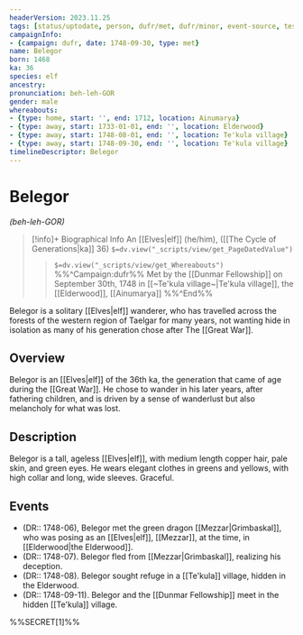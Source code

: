 ```yaml
---
headerVersion: 2023.11.25
tags: [status/uptodate, person, dufr/met, dufr/minor, event-source, testcase, status/unknown]
campaignInfo:
- {campaign: dufr, date: 1748-09-30, type: met}
name: Belegor
born: 1468
ka: 36
species: elf
ancestry:
pronunciation: beh-leh-GOR
gender: male
whereabouts:
- {type: home, start: '', end: 1712, location: Ainumarya}
- {type: away, start: 1733-01-01, end: '', location: Elderwood}
- {type: away, start: 1748-08-01, end: '', location: Te'kula village}
- {type: away, start: 1748-09-30, end: '', location: Te'kula village}
timelineDescriptor: Belegor
---
```

# Belegor
*(beh-leh-GOR)*
>[!info]+ Biographical Info
> An [[Elves|elf]] (he/him), ([[The Cycle of Generations|ka]] 36)
> `$=dv.view("_scripts/view/get_PageDatedValue")`
>> `$=dv.view("_scripts/view/get_Whereabouts")`
>> %%^Campaign:dufr%% Met by the [[Dunmar Fellowship]] on September 30th, 1748 in [[~Te'kula village~|Te'kula village]], the [[Elderwood]], [[Ainumarya]] %%^End%%

Belegor is a solitary [[Elves|elf]] wanderer, who has travelled across the forests of the western region of Taelgar for many years, not wanting hide in isolation as many of his generation chose after The [[Great War]]. 
## Overview

Belegor is an [[Elves|elf]] of the 36th ka, the generation that came of age during the [[Great War]]. He chose to wander in his later years, after fathering children, and is driven by a sense of wanderlust but also melancholy for what was lost. 
## Description

Belegor is a tall, ageless [[Elves|elf]], with medium length copper hair, pale skin, and green eyes. He wears elegant clothes in greens and yellows, with high collar and long, wide sleeves. Graceful.
## Events

- (DR:: 1748-06), Belegor met the green dragon [[Mezzar|Grimbaskal]], who was posing as an [[Elves|elf]], [[Mezzar]], at the time, in [[Elderwood|the Elderwood]]. 
- (DR:: 1748-07). Belegor fled from [[Mezzar|Grimbaskal]], realizing his deception. 
- (DR:: 1748-08). Belegor sought refuge in a [[Te'kula]] village, hidden in the Elderwood.  
- (DR:: 1748-09-11). Belegor and the [[Dunmar Fellowship]] meet in the hidden [[Te'kula]] village.

%%SECRET[1]%%